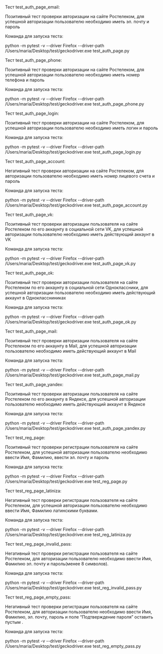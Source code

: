 

Тест test_auth_page_email:

Позитивный тест проверки авторизации на сайте Ростелеком, для успешной авторизации пользователю необходимо иметь эл. почту и пароль


Команда для запуска теста:

python -m pytest -v --driver Firefox --driver-path /Users/maria/Desktop/test/geckodriver.exe  test_auth_page.py


Тест test_auth_page_phone:

Позитивный тест проверки авторизации на сайте Ростелеком, для успешной авторизации пользователю необходимо иметь номер телефона и пароль


Команда для запуска теста:

python -m pytest -v --driver Firefox --driver-path /Users/maria/Desktop/test/geckodriver.exe  test_auth_page_phone.py



Тест test_auth_page_login:

Позитивный тест проверки авторизации на сайте Ростелеком, для успешной авторизации пользователю необходимо иметь логин и пароль


Команда для запуска теста:

python -m pytest -v --driver Firefox --driver-path /Users/maria/Desktop/test/geckodriver.exe  test_auth_page_login.py


Тест test_auth_page_account:


Негативный тест проверки авторизации на сайте Ростелеком, для авторизации пользователю необходимо иметь номер лицевого счета и пароль


Команда для запуска теста:

python -m pytest -v --driver Firefox --driver-path /Users/maria/Desktop/test/geckodriver.exe  test_auth_page_account.py


Тест test_auth_page_vk:


Позитивный тест проверки авторизации пользователя на сайте Ростелеком по его аккаунту в социальной сети VK, для успешной авторизации пользователю необходимо иметь действующий аккаунт в VK


Команда для запуска теста:

python -m pytest -v --driver Firefox --driver-path /Users/maria/Desktop/test/geckodriver.exe  test_auth_page_vk.py


Тест test_auth_page_ok:


Позитивный тест проверки авторизации пользователя на сайте Ростелеком по его аккаунту в социальной сети Одноклассники, для успешной авторизации пользователю необходимо иметь действующий аккаунт в Одноклассниниках


Команда для запуска теста:

python -m pytest -v --driver Firefox --driver-path /Users/maria/Desktop/test/geckodriver.exe  test_auth_page_ok.py



Тест test_auth_page_mail:


Позитивный тест проверки авторизации пользователя на сайте Ростелеком по его аккаунту в Mail, для успешной авторизации пользователю необходимо иметь действующий аккаунт в Mail


Команда для запуска теста:

python -m pytest -v --driver Firefox --driver-path /Users/maria/Desktop/test/geckodriver.exe  test_auth_page_mail.py


Тест test_auth_page_yandex:


Позитивный тест проверки авторизации пользователя на сайте Ростелеком по его аккаунту в Яндексе, для успешной авторизации пользователю необходимо иметь действующий аккаунт в Яндексе


Команда для запуска теста:

python -m pytest -v --driver Firefox --driver-path /Users/maria/Desktop/test/geckodriver.exe  test_auth_page_yandex.py


Тест test_reg_page:


Позитивный тест проверки регистрации пользователя на сайте Ростелеком, для успешной авторизации пользователю необходимо ввести Имя, Фамилию, ввести эл. почту и пароль


Команда для запуска теста:

python -m pytest -v --driver Firefox --driver-path /Users/maria/Desktop/test/geckodriver.exe  test_reg_page.py


Тест test_reg_page_latiniza:


Негативный тест проверки регистрации пользователя на сайте Ростелеком, для успешной авторизации пользователю необходимо ввести Имя, Фамилию латинскими буквами.


Команда для запуска теста:

python -m pytest -v --driver Firefox --driver-path /Users/maria/Desktop/test/geckodriver.exe  test_reg_latiniza.py


Тест test_reg_page_invalid_pass:


Негативный тест проверки регистрации пользователя на сайте Ростелеком, для авторизации пользователю необходимо ввести Имя, Фамилию эл. почту и пароль(менее 8 символов).


Команда для запуска теста:

python -m pytest -v --driver Firefox --driver-path /Users/maria/Desktop/test/geckodriver.exe  test_reg_invalid_pass.py


Тест test_reg_page_empty_pass:


Негативный тест проверки регистрации пользователя на сайте Ростелеком, для авторизации пользователю необходимо ввести Имя, Фамилию, эл. почту, пароль и поле “Подтверждение пароля” оставить пустым .


Команда для запуска теста:

python -m pytest -v --driver Firefox --driver-path /Users/maria/Desktop/test/geckodriver.exe  test_reg_empty_pass.py


